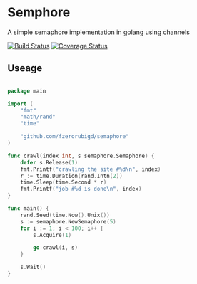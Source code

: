 # Semphore

A simple semaphore implementation in golang using channels

[![Build 
Status](https://travis-ci.org/vada-ir/semaphore.svg?branch=master)](https://travis-ci.org/vada-ir/semaphore)
[![Coverage 
Status](https://coveralls.io/repos/vada-ir/semaphore/badge.svg?branch=master)](https://coveralls.io/r/vada-ir/semaphore?branch=master)

## Useage 

```go 

package main

import (
	"fmt"
	"math/rand"
	"time"

	"github.com/fzerorubigd/semaphore"
)

func crawl(index int, s semaphore.Semaphore) {
	defer s.Release(1)
	fmt.Printf("crawling the site #%d\n", index)
	r := time.Duration(rand.Intn(2))
	time.Sleep(time.Second * r)
	fmt.Printf("job #%d is done\n", index)
}

func main() {
	rand.Seed(time.Now().Unix())
	s := semaphore.NewSemaphore(5)
	for i := 1; i < 100; i++ {
		s.Acquire(1)

		go crawl(i, s)
	}

	s.Wait()
}

```
